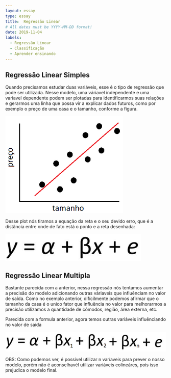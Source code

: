 ```yaml
---
layout: essay
type: essay
title:  Regressão Linear
# All dates must be YYYY-MM-DD format!
date: 2019-11-04
labels:
  - Regressão Linear
  - Classificação
  - Aprender ensinando
---
```




## Regressão Linear Simples

<p>Quando precisamos estudar duas variáveis, esse é o tipo de regressão que pode ser utilizada. Nesse modelo, uma váriavel independente e uma variavel dependente podem ser plotadas para identificarmos suas relações e gerarmos uma linha que possa vir a explicar dados futuros, como por exemplo o preço de uma casa e o tamanho, conforme a figura.</p>

<img class="ui medium fluid image" src="../images/Lin_reg_simples.png">

<p>Desse plot nós tiramos a equação da reta e o seu devido erro, que é a distância entre onde de fato está o ponto e a reta desenhada:</p>
<img class="ui small fluid image" src="../images/eq_reta.png">

## Regressão Linear Multipla

<p>Bastante parecida com a anterior, nessa regressão nós tentamos aumentar a precisão do modelo adicionando outras váriaveis que influênciam no valor de saída. Como no exemplo anterior, difícilmente podemos afirmar que o tamanho da casa é o unico fator que influência no valor para melhorarmos a precisão utilizamos a quantidade de cômodos, região, área externa, etc.</p>

<p>Parecida com a formula anterior, agora temos outras variáveis influênciando no valor de saída</p>
<img class="ui medium fluid image" src="../images/eq_reta_mult.png">

<p>OBS: Como podemos ver, é possível utilizar n varíaveis para prever o nosso modelo, porém não é aconselhavél utilizar variáveis colineáres, pois isso prejudica o modelo final.</p>
	

	


